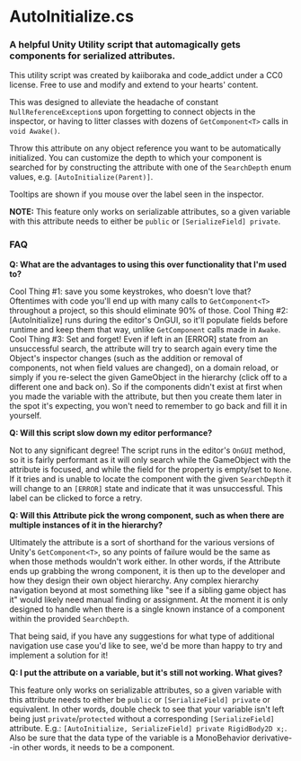 # AutoInitialize.cs
### A helpful Unity Utility script that automagically gets components for serialized attributes. 

This utility script was created by kaiiboraka and code_addict under a CC0 license.
Free to use and modify and extend to your hearts' content.

This was designed to alleviate the headache of constant `NullReferenceException`s upon forgetting to connect objects in the inspector, or having to litter classes with dozens of `GetComponent<T>` calls in `void Awake()`.

Throw this attribute on any object reference you want to be automatically initialized. You can customize the depth to which your component is searched for by constructing the attribute with one of the `SearchDepth` enum values, e.g. `[AutoInitialize(Parent)]`.

Tooltips are shown if you mouse over the label seen in the inspector.

**NOTE:** This feature only works on serializable attributes, so a given variable with this attribute needs to either be `public` or `[SerializeField] private`.

### **FAQ**

**Q: What are the advantages to using this over functionality that I'm used to?**

Cool Thing #1: save you some keystrokes, who doesn't love that? Oftentimes with code you'll end up with many calls to `GetComponent<T>` throughout a project, so this should eliminate 90% of those.
Cool Thing #2: \[AutoInitialize\] runs during the editor's OnGUI, so it'll populate fields before runtime and keep them that way, unlike `GetComponent` calls made in `Awake`.
Cool Thing #3: Set and forget! Even if left in an \[ERROR\] state from an unsuccessful search, the attribute will try to search again every time the Object's inspector changes (such as the addition or removal of components, not when field values are changed), on a domain reload, or simply if you re-select the given GameObject in the hierarchy (click off to a different one and back on). So if the components didn't exist at first when you made the variable with the attribute, but then you create them later in the spot it's expecting, you won't need to remember to go back and fill it in yourself.

**Q: Will this script slow down my editor performance?**

Not to any significant degree! The script runs in the editor's `OnGUI` method, so it is fairly performant as it will only search while the GameObject with the attribute is focused, and while the field for the property is empty/set to `None`. If it tries and is unable to locate the component with the given `SearchDepth` it will change to an `[ERROR]` state and indicate that it was unsuccessful. This label can be clicked to force a retry. 

**Q: Will this Attribute pick the wrong component, such as when there are multiple instances of it in the hierarchy?**

Ultimately the attribute is a sort of shorthand for the various versions of Unity's `GetComponent<T>`, so any points of failure would be the same as when those methods wouldn't work either. In other words, if the Attribute ends up grabbing the wrong component, it is then up to the developer and how they design their own object hierarchy. Any complex hierarchy navigation beyond at most something like "see if a sibling game object has it" would likely need manual finding or assignment. At the moment it is only designed to handle when there is a single known instance of a component within the provided `SearchDepth`.

That being said, if you have any suggestions for what type of additional navigation use case you'd like to see, we'd be more than happy to try and implement a solution for it!

**Q: I put the attribute on a variable, but it's still not working. What gives?**

This feature only works on serializable attributes, so a given variable with this attribute needs to either be `public` or `[SerializeField] private` or equivalent. In other words, double check to see that your variable isn't left being just `private`/`protected` without a corresponding `[SerializeField]` attribute. E.g.: `[AutoInitialize, SerializeField] private RigidBody2D x;`. Also be sure that the data type of the variable is a MonoBehavior derivative--in other words, it needs to be a component.
